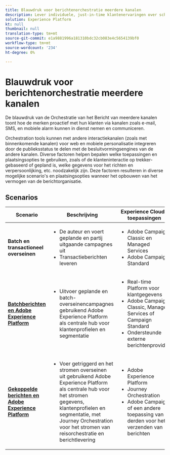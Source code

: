 ```yaml
---
title: Blauwdruk voor berichtenorchestratie meerdere kanalen
description: Lever individuele, just-in-time klantenervaringen over schermen.
solution: Experience Platform
kt: null
thumbnail: null
translation-type: tm+mt
source-git-commit: e1a9881996a181310bdc32cb083e4c5654139bf0
workflow-type: tm+mt
source-wordcount: '234'
ht-degree: 0%

---
```



# Blauwdruk voor berichtenorchestratie meerdere kanalen

De blauwdruk van de Orchestratie van het Bericht van meerdere kanalen toont hoe de merken proactief met hun klanten via kanalen zoals e-mail, SMS, en mobiele alarm kunnen in dienst nemen en communiceren.

Orchestration tools kunnen met andere interactiekanalen (zoals met binnenkomende kanalen) voor web en mobiele personalisatie integreren door de publieksstatus te delen met de besluitvormingsengines van de andere kanalen. Diverse factoren helpen bepalen welke toepassingen en plaatsingsopties te gebruiken, zoals of de klanteninteractie op trekker-gebaseerd of gepland is, welke gegevens voor het richten en verpersoonlijking, etc. noodzakelijk zijn. Deze factoren resulteren in diverse mogelijke scenario&#39;s en plaatsingsopties wanneer het opbouwen van het vermogen van de berichtorganisatie.

## Scenarios


| Scenario | Beschrijving | Experience Cloud-toepassingen |
|---|---|---|
| **Batch en transactioneel overseinen** | <ul><li>De auteur en voert geplande en partij uitgaande campagnes uit</li><li>Transactieberichten leveren</li></ul> | <ul><li>Adobe Campaign Classic en Managed Services</li><li>Adobe Campaign Standard</li></ul> |
| **[Batchberichten en Adobe Experience Platform](batch-messaging.md)** | <ul><li>Uitvoer geplande en batch-overseinencampagnes gebruikend Adobe Experience Platform als centrale hub voor klantenprofielen en segmentatie</li></ul> | <ul><li>Real-time Platform voor klantgegevens</li><li>Adobe Campaign Classic, Managed Services of Campaign Standard</li><li>Ondersteunde externe berichtenprovider</li></ul> |
| **[Gekoppelde berichten en Adobe Experience Platform](triggered-messaging.md)** | <ul><li>Voer getriggerd en het stromen overseinen uit gebruikend Adobe Experience Platform als centrale hub voor het stromen gegevens, klantenprofielen en segmentatie, met Journey Orchestration voor het stromen van reisorchestratie en berichtlevering</li></ul> | <ul><li>Adobe Experience Platform</li><li>Journey Orchestration</li><li>Adobe Campaign of een andere toepassing van derden voor het verzenden van berichten</li></ul> |
